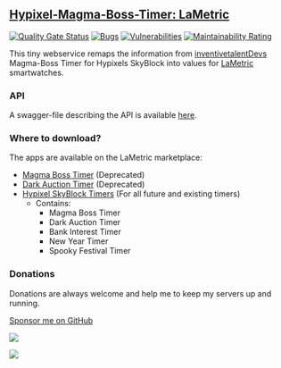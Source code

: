 ## [Hypixel-Magma-Boss-Timer: LaMetric](https://th3shadowbroker.github.io/Magma-Boss-Timer-LaMetric/)
[![Quality Gate Status](https://sonar.th3shadowbroker.dev/api/project_badges/measure?project=Magma-Boss-Timer-LaMetric&metric=alert_status)](https://sonar.th3shadowbroker.dev/dashboard?id=Magma-Boss-Timer-LaMetric)
[![Bugs](https://sonar.th3shadowbroker.dev/api/project_badges/measure?project=Magma-Boss-Timer-LaMetric&metric=bugs)](https://sonar.th3shadowbroker.dev/dashboard?id=Magma-Boss-Timer-LaMetric)
[![Vulnerabilities](https://sonar.th3shadowbroker.dev/api/project_badges/measure?project=Magma-Boss-Timer-LaMetric&metric=vulnerabilities)](https://sonar.th3shadowbroker.dev/dashboard?id=Magma-Boss-Timer-LaMetric)
[![Maintainability Rating](https://sonar.th3shadowbroker.dev/api/project_badges/measure?project=Magma-Boss-Timer-LaMetric&metric=sqale_rating)](https://sonar.th3shadowbroker.dev/dashboard?id=Magma-Boss-Timer-LaMetric)

This tiny webservice remaps the information from [inventivetalentDevs](https://github.com/inventivetalentDev) 
Magma-Boss Timer for Hypixels SkyBlock into values for [LaMetric](https://lametric.com/) smartwatches.

### API
A swagger-file describing the API is available [here](https://lametric.th3shadowbroker.dev/swagger).

### Where to download?
The apps are available on the LaMetric marketplace:
- [Magma Boss Timer](https://apps.lametric.com/apps/hypixel_skyblock_magma_boss_timer/9053) (Deprecated)
- [Dark Auction Timer](https://apps.lametric.com/apps/hypixel_skyblock_dark_auction_timer/9172) (Deprecated)
- [Hypixel SkyBlock Timers](https://apps.lametric.com/apps/hypixel_skyblock_timers/9177) (For all future and existing timers)
  - Contains:
    - Magma Boss Timer
    - Dark Auction Timer
    - Bank Interest Timer
    - New Year Timer
    - Spooky Festival Timer
    
### Donations
Donations are always welcome and help me to keep my servers up and running.

[Sponsor me on GitHub](https://github.com/sponsors/Th3Shadowbroker)

[![](https://c5.patreon.com/external/logo/become_a_patron_button.png)](https://patreon.com/m4taiori)

[![](https://www.ko-fi.com/img/githubbutton_sm.svg)](https://ko-fi.com/O4O112IMF)
